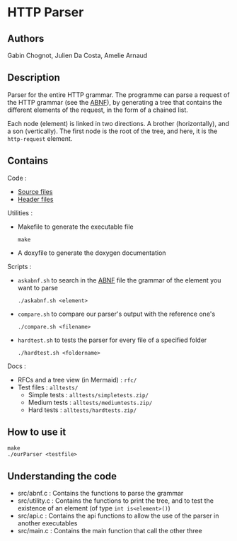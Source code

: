# HTTP Parser

## Authors
Gabin Chognot, Julien Da Costa, Amelie Arnaud
## Description

Parser for the entire HTTP grammar. The programme can parse a request of the HTTP grammar (see the [ABNF](rfc/allrfc.abnf)), by generating a tree that contains the different elements of the request, in the form of a chained list.

Each node (element) is linked in two directions. A brother (horizontally), and a son (vertically). The first node is the root of the tree, and here, it is the `http-request` element.


## Contains
Code :
* [Source files](src)
* [Header files](headers)

Utilities :
* Makefile to generate the executable file 
    ```
    make
    ```
* A doxyfile to generate the doxygen documentation

Scripts :
* `askabnf.sh` to search in the [ABNF](rfc/allrfc.abnf) file the grammar of the element you want to parse
    ```
    ./askabnf.sh <element>
    ```
* `compare.sh` to compare our parser's output with the reference one's
    ```
    ./compare.sh <filename>
    ```
* `hardtest.sh` to tests the parser for every file of a specified folder
    ```
    ./hardtest.sh <foldername>
    ```

Docs :
* RFCs and a tree view (in Mermaid) : `rfc/`
* Test files : `alltests/`
    * Simple tests : `alltests/simpletests.zip/`
    * Medium tests : `alltests/mediumtests.zip/`
    * Hard tests : `alltests/hardtests.zip/`

## How to use it

```
make
./ourParser <testfile>
```	

## Understanding the code
* src/abnf.c : Contains the functions to parse the grammar
* src/utility.c : Contains the functions to print the tree, and to test the existence of an element (of type `int is<element>()`)
* src/api.c : Contains the api functions to allow the use of the parser in another executables
* src/main.c : Contains the main function that call the other three 
